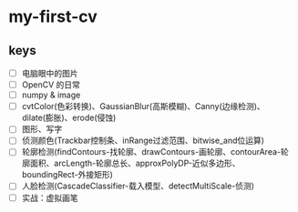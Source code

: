 # my-first-cv

## keys

- [ ] 电脑眼中的图片
- [ ] OpenCV 的日常
- [ ] numpy & image
- [ ] cvtColor(色彩转换)、GaussianBlur(高斯模糊)、Canny(边缘检测)、dilate(膨胀)、erode(侵蚀)
- [ ] 图形、写字
- [ ] 侦测颜色(Trackbar控制条、inRange过滤范围、bitwise_and位运算)
- [ ] 轮廓检测(findContours-找轮廓、drawContours-画轮廓、contourArea-轮廓面积、arcLength-轮廓总长、approxPolyDP-近似多边形、boundingRect-外接矩形)
- [ ] 人脸检测(CascadeClassifier-载入模型、detectMultiScale-侦测)
- [ ] 实战：虚拟画笔
